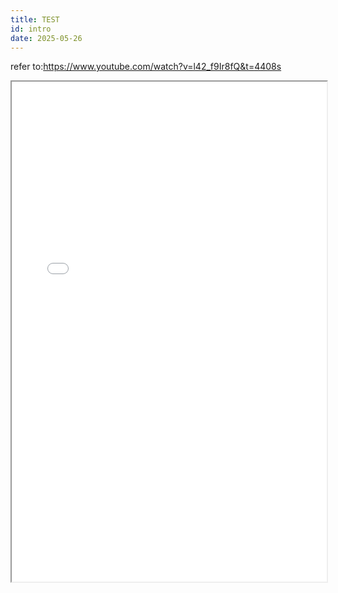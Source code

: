 ```yaml
---
title: TEST 
id: intro
date: 2025-05-26
---
```

refer to:https://www.youtube.com/watch?v=l42_f9Ir8fQ&t=4408s
<iframe
  src="/www-start/index.html"
  width="100%"
  height="800px"
  style={{ border: '1px solid #ccc' }}
  title="RNBO Test"
/>
---


